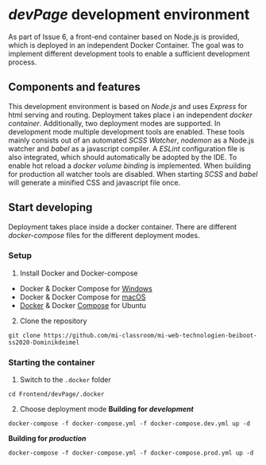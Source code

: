 # _devPage_ development environment 

As part of Issue 6, a front-end container based on Node.js is provided, which is deployed in an independent Docker Container. 
The goal was to implement different development tools to enable a sufficient development process.

## Components and features
This development environment is based on _Node.js_ and uses _Express_ for html serving and routing. 
Deployment takes place i an independent _docker container_.
Additionally, two deployment modes are supported. 
In development mode multiple development tools are enabled. 
These tools mainly consists out of an automated _SCSS Watcher_, _nodemon_ as a Node.js watcher and _babel_ as a javascript compiler.
A _ESLint_ configuration file is also integrated, which should automatically be adopted by the IDE.
To enable hot reload a _docker volume binding_ is implemented.
When building for production all watcher tools are disabled. 
When starting _SCSS_ and _babel_ will generate a minified CSS and javascript file once. 

## Start developing
Deployment takes place inside a docker container. There are different _docker-compose_ files for the different deployment modes.

### Setup 
1. Install Docker and Docker-compose
* Docker & Docker Compose for [Windows](https://docs.docker.com/docker-for-windows/install/)
* Docker & Docker Compose for [macOS](https://docs.docker.com/docker-for-mac/install/)
* [Docker](https://docs.docker.com/install/linux/docker-ce/ubuntu/) & Docker [Compose](https://docs.docker.com/compose/install/#install-compose) for Ubuntu

2. Clone the repository

`git clone https://github.com/mi-classroom/mi-web-technologien-beiboot-ss2020-Dominikdeimel`

### Starting the container

1. Switch to the `.docker` folder

```cd Frontend/devPage/.docker```

2. Choose deployment mode
**Building for _development_**

```docker-compose -f docker-compose.yml -f docker-compose.dev.yml up -d```

**Building for _production_**

```docker-compose -f docker-compose.yml -f docker-compose.prod.yml up -d```
